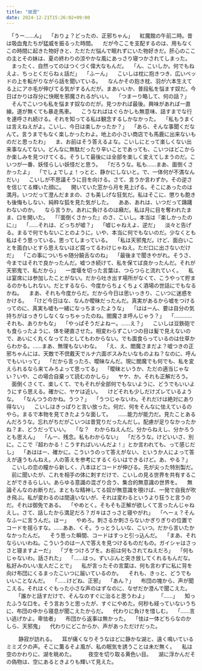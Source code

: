 ```yaml
---
title: "披瀝"
date: 2024-12-21T15:26:02+09:00
---
```

　「うー……ん」
　「おりょ？どったの、正邪ちゃん」
　紅魔館の午前二時。昔は吸血鬼たちが猛威を振るった時間。
　だが今ここを支配するのは、用もなくこの時間に起きた物好きと、ただただ悩んで眠れずにいた物好きだ。肝心のここの主とその妹は、夏の終わりの涼やかな風にあっさり寝つかされてしまった。
　まったく、自然ってのはつくづく偉大なもんだ。
　「ん、こいしか。何でもねえよ、ちっとくだらねぇ話だ」
　「ふーん」
　こいしは枕に抱きつき、広いベッドの上を転がりながら話を聞いている。
　なんかその抱き枕、羽が六本生えてる上にアホ毛が伸びてる気がするんだが。まあいいか、普段私を悩ます奴だ。今日ばかりは存分に快眠を邪魔されるがいい。
　「つまーり略して、何の話？」
　そんでこいつも私を悩ます奴なのだが。見つかれば最後。興味があれば一直線。道が無くても暴走馬車。
　こうなればはぐらかしも無意味、話すまでな行を連呼され続ける。それを知ってる私は観念するしかなかった。
　「私もうまくは言えねえがよ。こいし、今日は楽しかったか？」
　「あら、そんな事聞くだなんて。言うまでもなく楽しかったわよ。地上の小さい商店でも馬鹿に出来ないものだと思ったわ」
　ま、お前はそう答えるよな。こいしにとって楽しくない出来事なんてない。どんなに無駄だったり辛いことであっても、こいつはどこからか楽しみを見つけてくる。そうして最後には全部を楽しく変えてしまうのだ。こいつが一番、妖怪らしい妖怪だと思う。
　「だろうな。私も……まあ、面倒くさかったよ」
　「でしょでしょ！っとと、静かにしないと。で、一体何が不満なんだい」
　こいしが不思議そうに目を向ける。さて、言うか言わずか。その逆さを信じてる輝いた顔に。
　開いていた窓から月を見上げる。そこにあったのは満月。いつだって澄んだままの、さも美しげな狂気だ。私はそこに、懲りも飽きも後悔もしない、純粋な狐を見た気がした。
　ああ、あれは、いつだって躊躇わないのか。
　なら言うか。あれに負けるのは癪だ。私は月に目を奪われたまま、口を開いた。
　「『面倒くさかった』のさ、こいし。本当は『楽しかったのに』」
　「……それは、どっちが嘘？」
　「嘘じゃねえよ、逆だ」
　淡々と告げる。まるで何でもないことのように。いや、本当に何でもないのだ。少なくとも私はそう思っている。思ってしまっている。
　「私は天邪鬼だ。けど、面白いことを面白いとすら思えないほど腐ってるわけじゃねえ。ただ口に出さないだけだ」
　「この事についちゃ随分饒舌なのね」
　「最後まで聞きやがれ。そうさ、今まではそれで良かったんだ。嘘つき続けて、私を保てば良かったんだ。それが天邪鬼で、私だから」
　一度堰を切った言葉は、つらつらと流れていく。
　私は宴席には参加したことがない。だから吐き出す場所がなくて、こうやって貯まるのかもしれない。だとするなら、今度からちょくちょく酒場の世話にでもなるかね。
　まあ、それも今度からだ。だから今日は思いっきり、こいつに迷惑をかける。
　「けど今日はな、なんか曖昧だったんだ。真実があるから嘘をつけるってのに、真実も嘘も一緒になっちまったような」
　「ははーん、要は自分の気持ちがはっきりしなくなっちゃったのね。閻魔さま呼んじゃう？」
　「…………それも、ありかもな」
　「やっぱそうだよねー。……え？」
　こいしは豆鉄砲でも食らったように、体を硬直させた。相変わらずこいつの目は髪で見えないので、あいにく丸くなってたとしてもわからない。でも面食らっているのは仕草からわかる。……まあ、無理もないわな。
　「え、え、閻魔さまだよ？嘘つきの正邪ちゃんには、天敵で不倶戴天でルナ六面ボスみたいなものよね？なのに、呼んでもいいって」
　「だから言ったろ、曖昧なんだ。現に閻魔でも何でも、私を変えられるなら来てみろよって思ってる」
　「曖昧というか、ただの適当じゃない？いや、この場合自棄って読むのかしら」
　ヤケ、か。それも正解だろう。
　面倒くさくて、楽しくて、でもそれが全部何でもないように、どうでもいいようにすら思える。確かに、ヤケは近い。
　けどそれも少しだけズレているような。
　「なんつうのかね。うつ？」
　「うつじゃないわ。それだけは絶対にあり得ない」
　こいしはきっぱりと言い放った。何だ、何をそんなに怯えているのやら。まるで本物を見てきたような面して。
　……能力が能力だ。見たことあるんだろうな。忘れがちだがこいつは昔覚りだったんだし。配慮が足りなかったかね？ま、どうだっていい。
　「な？　わからねえんだ。分からねえし、分かろうとも思えん」
　「んー、残念。私もわからない」
　「だろうな。けどいいさ、別に。ここで『超わかる！こうすればいいんだよ！』とか言われても、って感じだし」
　「あははー、確かに。こういうのって答えがない、というか人によって答えが違うもんねえ。人の答えを参考にするくらいはできるけど。あ、やる？」
　こいしの恋の瞳から新しく、八本ほどコードが伸びる。先が尖った特別製だ。
　前に聞いたが、これを相手の体に刺すだけで、こいしの見る世界を共有することができるらしい。あらゆる意識の混ざり合う、集合的無意識の世界を。
　無論そんなのお断りだ。まともな精神してる奴が無意識を覗けば、一発で自我が吹き飛ぶ。私が変わるのは間違いないが、それは変わるというより狂うと言うのだ。それは御免である。
　「やめとく。そもそも正解が欲しくて言ったんじゃねえし。さて、話したから満足だろ？ガキはさっさと寝やがれ」
　「へーぇ？そんなふーに言うんだ。ほー」
　やめろ。刺さるか刺さらないかぎりぎりの位置でコードを揺らすな。……ああ、くそ。うっとうしいな、こいつ。だから言いたかなかったんだ。
　そう思った瞬間、コードはすっと引っ込んだ。
　「まあ、それならいいわね。こういうのは一人で答えを見つけるものだもの。ガイシャはさっさと寝ますよーだ」
　「ブをつけろブを。お前は何もされてねえだろ」
　「何もじゃないわ。話された」
　「……はっ。ずいぶんと突き放してくれるもんだな。私好みのいい友人だことで」
　私が言ったその言葉は、何も言わずに私に背を向け布団にくるまったこいつに届いているのか。
　それも、きっと、どうでもいいことなんだ。
　「……けどね、正邪」
　「あん？」
　布団の塊から、声が聞こえる。それはくぐもった小さな声のはずなのに、なぜだか澄んで聞こえた。
　
　「誰かと話すだけで、そんなのすぐに治ると思うわよ」
　
　「……」
　知ったふうな口を。そう言おうと思ったが、すぐにやめた。何秒も経っていないうちに、布団の中から寝息が聞こえたからだ。
　代わりに負けを惜しむ。
　「……言い逃げかよ。卑怯者」
　布団から返事は無かった。
　「怯は一体どちらなのかしら、天邪鬼」
　代わりにどこからか、声があっただけだった。

　
　静寂が訪れる。
　耳が痛くなりそうなほどに静かな湖と、遠く鳴いているミミズクの声。そこに薫るそよ風が、私の眠気を誘うことは未だ無く。
　私は空のかわりに、湖を眺めた。
　
　夜空を切り取る黄色い目。
　湖に浮かんだその偽物は、空にあるときよりも輝いて見えた。

